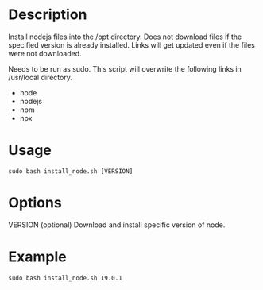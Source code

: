 Description
===========
Install nodejs files into the /opt directory.  Does not download files if the specified version is already installed.  Links will get updated even if the files were not downloaded.

Needs to be run as sudo.  This script will overwrite the following links in /usr/local directory.
* node
* nodejs
* npm
* npx

Usage
=====
    sudo bash install_node.sh [VERSION]

Options
=======
VERSION (optional) Download and install specific version of node.

Example
=======
    sudo bash install_node.sh 19.0.1

